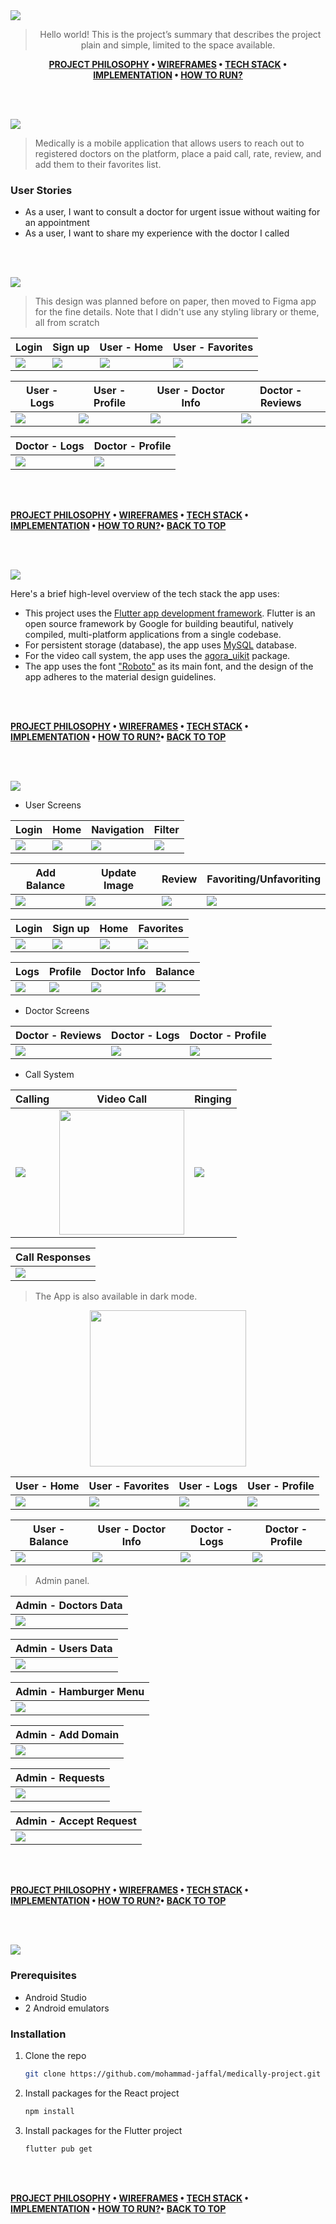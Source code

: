 <img id="top" src="./readme/title1.svg"/>

<div align="center">

> Hello world! This is the project’s summary that describes the project plain and simple, limited to the space available.  

**[PROJECT PHILOSOPHY](#project_philosophy) • [WIREFRAMES](#wireframes) • [TECH STACK](#tech_stack) • [IMPLEMENTATION](#implementation) • [HOW TO RUN?](#how_to_run)**

</div>

<br><br>


<img id="project_philosophy" src="./readme/title2.svg"/>

> Medically is a mobile application that allows users to reach out to registered doctors on the platform, place a paid call, rate, review, and add them to their favorites list.

### User Stories
- As a user, I want to consult a doctor for urgent issue without waiting for an appointment
- As a user, I want to share my experience with the doctor I called
<!-- - As a doctor, I want to get paid for my consultations -->

<br><br>

<img id="wireframes" src="./readme/title3.svg"/>

> This design was planned before on paper, then moved to Figma app for the fine details.
Note that I didn't use any styling library or theme, all from scratch

| Login                                 | Sign up                                | User - Home                               | User - Favorites                              |
| ------------------------------------- | -------------------------------------- | ----------------------------------------- | --------------------------------------------- |
| <img src="./readme/figma/login.png"/> | <img src="./readme/figma/signup.png"/> | <img src="./readme/figma/user-home.png"/> | <img src="./readme/figma/user-favorite.png"/> |

| User - Logs                                | User - Profile                               | User - Doctor Info                         | Doctor - Reviews                               |
| ------------------------------------------ | -------------------------------------------- | ------------------------------------------ | ---------------------------------------------- |
|  <img src="./readme/figma/user-logs.png"/> | <img src="./readme/figma/user-profile.png"/> | <img src="./readme/figma/doctorinfo.png"/> | <img src="./readme/figma/doctor-reviews.png"/> |

| Doctor - Logs                               | Doctor - Profile                               |
| ------------------------------------------- | ---------------------------------------------- |
| <img src="./readme/figma/doctor-logs.png"/> | <img src="./readme/figma/doctor-profile.png"/> |

<br><br>

**[PROJECT PHILOSOPHY](#project_philosophy) • [WIREFRAMES](#wireframes) • [TECH STACK](#tech_stack) • [IMPLEMENTATION](#implementation) • [HOW TO RUN?](#how_to_run)• [BACK TO TOP](#top)**

<br><br>

<img id="tech_stack" src="./readme/title4.svg"/>

Here's a brief high-level overview of the tech stack the app uses:

- This project uses the [Flutter app development framework](https://flutter.dev/). Flutter is an open source framework by Google for building beautiful, natively compiled, multi-platform applications from a single codebase.
- For persistent storage (database), the app uses [MySQL](https://www.mysql.com/) database.
- For the video call system, the app uses the [agora_uikit](https://pub.dev/packages/agora_uikit) package.
- The app uses the font ["Roboto"](https://fonts.google.com/specimen/Roboto) as its main font, and the design of the app adheres to the material design guidelines.


<br><br>

**[PROJECT PHILOSOPHY](#project_philosophy) • [WIREFRAMES](#wireframes) • [TECH STACK](#tech_stack) • [IMPLEMENTATION](#implementation) • [HOW TO RUN?](#how_to_run)• [BACK TO TOP](#top)**

<br><br>

<img id="implementation" src="./readme/title5.svg"/>

* User Screens

| Login                                  | Home                                         | Navigation                                | Filter                                     |
| -------------------------------------- | -------------------------------------------- | ----------------------------------------- | ------------------------------------------ |
| <img src="./readme/gifs/login.gif"/>   | <img src="./readme/gifs/home-scroll.gif"/>   | <img src="./readme/gifs/navigation.gif"/> | <img src="./readme/gifs/home-filter.gif"/> |

| Add Balance                                  | Update Image                                  | Review                                | Favoriting/Unfavoriting                   |
| -------------------------------------------- | --------------------------------------------- | ------------------------------------- | ----------------------------------------- |
| <img src="./readme/gifs/add-balance.gif"/>   | <img src="./readme/gifs/delete-image.gif"/>   | <img src="./readme/gifs/review.gif"/> | <img src="./readme/gifs/unfavorite.gif"/> |




| Login                                  | Sign up                                 | Home                                  | Favorites                                  |
| -------------------------------------- | --------------------------------------- | ------------------------------------- | ------------------------------------------ |
| <img src="./readme/device/login.png"/> | <img src="./readme/device/signup.png"/> | <img src="./readme/device/home.png"/> | <img src="./readme/device/favorites.png"/> |



| Logs                                  | Profile                                  | Doctor Info                                 | Balance                                  |
| ------------------------------------- | ---------------------------------------- | ------------------------------------------- | ---------------------------------------- |
| <img src="./readme/device/logs.png"/> | <img src="./readme/device/profile.png"/> | <img src="./readme/device/doctorinfo.png"/> | <img src="./readme/device/balance.png"/> |



* Doctor Screens


| Doctor - Reviews                                | Doctor - Logs                                | Doctor - Profile                                |
| ----------------------------------------------- | -------------------------------------------- | ----------------------------------------------- |
| <img src="./readme/device/doctor-reviews.png"/> | <img src="./readme/device/doctor-logs.png"/> | <img src="./readme/device/doctor-profile.png"/> |



* Call System


| Calling                                | Video Call                                       | Ringing                                  |
| -------------------------------------- | ------------------------------------------------ | ---------------------------------------- |
| <img src="./readme/gifs/calling.gif"/> | <img src="/readme/device/call.gif" width="200"/> | <img src="./readme/device/ringing.png"/> |


| Call Responses                             |
| ------------------------------------------ |
| <img src="./readme/device/responses.png"/> |

> The App is also available in dark mode.

<p align="center">
<img src="/readme/gifs/dark-mode.gif" width="250"/>
</p>

| User - Home                            | User - Favorites                            | User - Logs                            | User - Profile                            |
| -------------------------------------- | ------------------------------------------- | -------------------------------------- | ----------------------------------------- |
| <img src="./readme/device/home2.png"/> | <img src="./readme/device/favorites2.png"/> | <img src="./readme/device/logs2.png"/> | <img src="./readme/device/profile2.png"/> |

| User - Balance                            | User - Doctor Info                           | Doctor - Logs                                 | Doctor - Profile                                 |
| ----------------------------------------- | -------------------------------------------- | --------------------------------------------- | ------------------------------------------------ |
| <img src="./readme/device/balance2.png"/> | <img src="./readme/device/doctorinfo2.png"/> | <img src="./readme/device/doctor-logs2.png"/> | <img src="./readme/device/doctor-profile2.png"/> |

> Admin panel.

| Admin - Doctors Data                           |
| ---------------------------------------------- |
| <img src="./readme/device/admin-doctors.PNG"/> |

| Admin - Users Data                           |
| -------------------------------------------- |
| <img src="./readme/device/admin-users.PNG"/> |

| Admin - Hamburger Menu                                |
| ----------------------------------------------------- |
| <img src="./readme/device/admin-hamburger-menu.PNG"/> |

| Admin - Add Domain                                |
| ------------------------------------------------- |
| <img src="./readme/device/admin-add-domain.PNG"/> |

| Admin - Requests                                |
| ----------------------------------------------- |
| <img src="./readme/device/admin-requests.PNG"/> |

| Admin - Accept Request                        |
| --------------------------------------------- |
| <img src="./readme/device/admin-accept.PNG"/> |

<br><br>

**[PROJECT PHILOSOPHY](#project_philosophy) • [WIREFRAMES](#wireframes) • [TECH STACK](#tech_stack) • [IMPLEMENTATION](#implementation) • [HOW TO RUN?](#how_to_run)• [BACK TO TOP](#top)**

<br><br>

<img id="how_to_run" src="./readme/title6.svg"/>




### Prerequisites

* Android Studio
* 2 Android emulators

### Installation

1. Clone the repo
   ```sh
   git clone https://github.com/mohammad-jaffal/medically-project.git
   ```
2. Install packages for the React project
   ```sh
   npm install
   ```
3. Install packages for the Flutter project
   ```sh
   flutter pub get
   ```


<br><br>

**[PROJECT PHILOSOPHY](#project_philosophy) • [WIREFRAMES](#wireframes) • [TECH STACK](#tech_stack) • [IMPLEMENTATION](#implementation) • [HOW TO RUN?](#how_to_run)• [BACK TO TOP](#top)**

<br><br>
